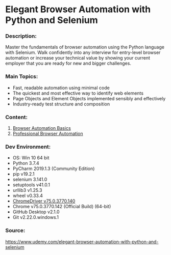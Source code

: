 # Elegant Browser Automation with Python and Selenium

### Description:<br/>
Master the fundamentals of browser automation using the Python language with Selenium. Walk confidently into any interview for entry-level browser automation or increase your technical value by showing your current employer that you are ready for new and bigger challenges.

### Main Topics:<br/>
- Fast, readable automation using minimal code<br/>
- The quickest and most effective way to identify web elements<br/>
- Page Objects and Element Objects implemented sensibly and effectively<br/>
- Industry-ready test structure and composition<br/>

### Content:<br/>

1. [Browser Automation Basics](https://github.com/ikostan/ElegantBrowserAutomationWithPythonAndSelenium/tree/master/browser_automation_basics)
2. [Professional Browser Automation](https://github.com/ikostan/ElegantBrowserAutomationWithPythonAndSelenium/tree/master/professional_browser_automation)

### Dev Environment:<br/>
- OS: Win 10 64 bit<br/>
- Python 3.7.4<br/>
- PyCharm 2019.1.3 (Community Edition)<br/>
- pip v19.2.1<br/>
- selenium 3.141.0<br/>
- setuptools v41.0.1<br/>
- urllib3 v1.25.3<br/>
- wheel v0.33.4<br/>
- [ChromeDriver v75.0.3770.140](https://chromedriver.storage.googleapis.com/index.html?path=75.0.3770.140/)<br/>
- Chrome v75.0.3770.142 (Official Build) (64-bit)<br/>
- GitHub Desktop v2.1.0<br/>
- Git v2.22.0.windows.1<br/>

### Source:<br/>
https://www.udemy.com/elegant-browser-automation-with-python-and-selenium